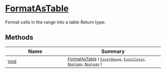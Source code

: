 # [FormatAsTable](./ExcelHelper-100663987.md)

Format cells in the range into a table
Return type:
## Methods

| Name | Summary | 
| --- | --- | 
| <sub>[Void](https://docs.microsoft.com/en-us/dotnet/api/System.Void)</sub><img width=200/>| <sub>[FormatAsTable](./ExcelHelper-100663987.md) ( [`ExcelRange`](./ExcelHelper-100663987.md), [`ExcelColor`](./../Excel/ExcelColor.md), [`Boolean`](https://docs.microsoft.com/en-us/dotnet/api/System.Boolean), [`Boolean`](https://docs.microsoft.com/en-us/dotnet/api/System.Boolean) )</sub>| <br>


